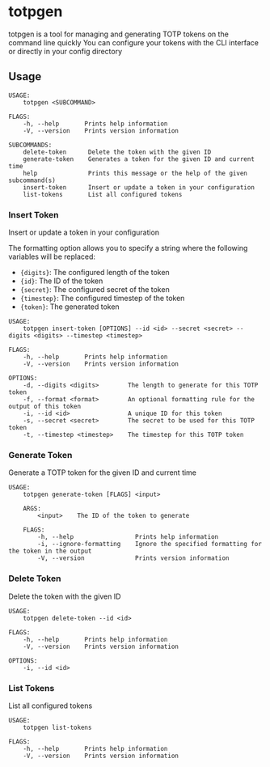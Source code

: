 # totpgen

totpgen is a tool for managing and generating TOTP tokens on the command line quickly You can
configure your tokens with the CLI interface or directly in your config directory

## Usage

```
USAGE:
    totpgen <SUBCOMMAND>

FLAGS:
    -h, --help       Prints help information
    -V, --version    Prints version information

SUBCOMMANDS:
    delete-token      Delete the token with the given ID
    generate-token    Generates a token for the given ID and current time
    help              Prints this message or the help of the given subcommand(s)
    insert-token      Insert or update a token in your configuration
    list-tokens       List all configured tokens
```

### Insert Token

Insert or update a token in your configuration

The formatting option allows you to specify a string where the following variables will be replaced:

- `{digits}`: The configured length of the token
- `{id}`: The ID of the token
- `{secret}`: The configured secret of the token
- `{timestep}`: The configured timestep of the token
- `{token}`: The generated token

```
USAGE:
    totpgen insert-token [OPTIONS] --id <id> --secret <secret> --digits <digits> --timestep <timestep>

FLAGS:
    -h, --help       Prints help information
    -V, --version    Prints version information

OPTIONS:
    -d, --digits <digits>        The length to generate for this TOTP token
    -f, --format <format>        An optional formatting rule for the output of this token
    -i, --id <id>                A unique ID for this token
    -s, --secret <secret>        The secret to be used for this TOTP token
    -t, --timestep <timestep>    The timestep for this TOTP token
```

### Generate Token

Generate a TOTP token for the given ID and current time

```
USAGE:
    totpgen generate-token [FLAGS] <input>

    ARGS:
        <input>    The ID of the token to generate

    FLAGS:
        -h, --help                 Prints help information
        -i, --ignore-formatting    Ignore the specified formatting for the token in the output
        -V, --version              Prints version information
```

### Delete Token

Delete the token with the given ID

```
USAGE:
    totpgen delete-token --id <id>

FLAGS:
    -h, --help       Prints help information
    -V, --version    Prints version information

OPTIONS:
    -i, --id <id>
```

### List Tokens

List all configured tokens

```
USAGE:
    totpgen list-tokens

FLAGS:
    -h, --help       Prints help information
    -V, --version    Prints version information
```
